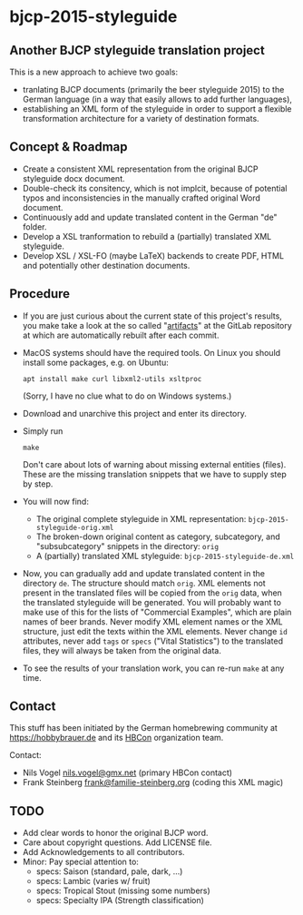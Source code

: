 # bjcp-2015-styleguide

## Another BJCP styleguide translation project

This is a new approach to achieve two goals:

- tranlating BJCP documents (primarily the beer styleguide 2015) to the German language (in a way that easily allows to add further languages),
- establishing an XML form of the styleguide in order to support a flexible transformation architecture for a variety of destination formats.

## Concept & Roadmap

- Create a consistent XML representation from the original BJCP styleguide docx document.
- Double-check its consitency, which is not implcit, because of potential typos and inconsistencies in the manually crafted original Word document.
- Continuously add and update translated content in the German "de" folder.
- Develop a XSL tranformation to rebuild a (partially) translated XML styleguide.
- Develop XSL / XSL-FO (maybe LaTeX) backends to create PDF, HTML and potentially other destination documents.

## Procedure

- If you are just curious about the current state of this project's results, you make take a look at the so called "[artifacts](https://gitlab.ibr.cs.tu-bs.de/steinb/bjcp-2015-styleguide/-/jobs/artifacts/master/download?job=build)" at the GitLab repository at  which are automatically rebuilt after each commit.

- MacOS systems should have the required tools. On Linux you should install some packages, e.g. on Ubuntu:
  ```
  apt install make curl libxml2-utils xsltproc
  ```
  (Sorry, I have no clue what to do on Windows systems.)
- Download and unarchive this project and enter its directory.
- Simply run
  ```
  make
  ```
  Don't care about lots of warning about missing external entities (files). These are the missing translation snippets that we have to supply step by step.
- You will now find:
  - The original complete styleguide in XML representation: `bjcp-2015-styleguide-orig.xml`
  - The broken-down original content as category, subcategory, and "subsubcategory" snippets in the directory: `orig`
  - A (partially) translated XML styleguide: `bjcp-2015-styleguide-de.xml`
- Now, you can gradually add and update translated content in the directory `de`. The structure should match `orig`. XML elements not present in the translated files will be copied from the `orig` data, when the translated styleguide will be generated. You will probably want to make use of this for the lists of "Commercial Examples", which are plain names of beer brands. Never modify XML element names or the XML structure, just edit the texts within the XML elements. Never change `id` attributes, never add `tags` or `specs` ("Vital Statistics") to the translated files, they will always be taken from the original data.
- To see the results of your translation work, you can re-run `make` at any time.

## Contact

This stuff has been initiated by the German homebrewing community at https://hobbybrauer.de and its [HBCon](https://heimbrauconvention.de) organization team.

Contact:
- Nils Vogel <nils.vogel@gmx.net> (primary HBCon contact)
- Frank Steinberg <frank@familie-steinberg.org> (coding this XML magic)

## TODO

- Add clear words to honor the original BJCP word.
- Care about copyright questions. Add LICENSE file.
- Add Acknowledgements to all contributors.
- Minor: Pay special attention to:
  - specs: Saison (standard, pale, dark, ...)
  - specs: Lambic (varies w/ fruit)
  - specs: Tropical Stout (missing some numbers)
  - specs: Specialty IPA (Strength classification)
